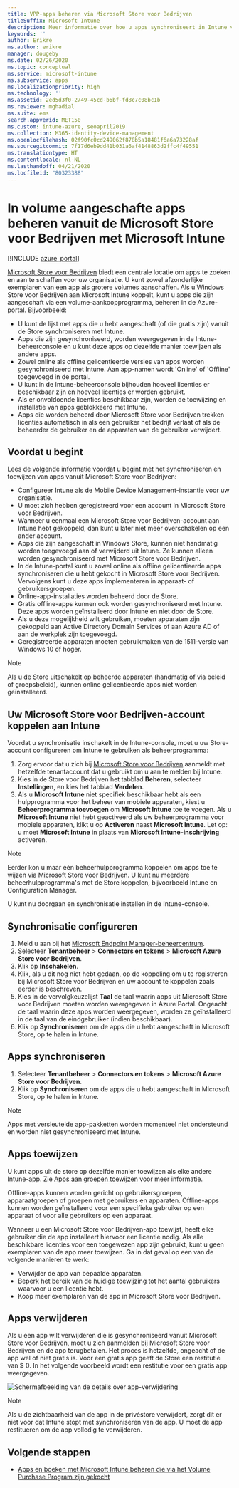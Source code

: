 ```yaml
---
title: VPP-apps beheren via Microsoft Store voor Bedrijven
titleSuffix: Microsoft Intune
description: Meer informatie over hoe u apps synchroniseert in Intune vanuit de Microsoft Store voor Bedrijven.
keywords: ''
author: Erikre
ms.author: erikre
manager: dougeby
ms.date: 02/26/2020
ms.topic: conceptual
ms.service: microsoft-intune
ms.subservice: apps
ms.localizationpriority: high
ms.technology: ''
ms.assetid: 2ed5d3f0-2749-45cd-b6bf-fd8c7c08bc1b
ms.reviewer: mghadial
ms.suite: ems
search.appverid: MET150
ms.custom: intune-azure, seoapril2019
ms.collection: M365-identity-device-management
ms.openlocfilehash: 02f90fc0cd249062f878b5a18481f6a6a73228af
ms.sourcegitcommit: 7f17d6eb9dd41b031a6af4148863d2ffc4f49551
ms.translationtype: HT
ms.contentlocale: nl-NL
ms.lasthandoff: 04/21/2020
ms.locfileid: "80323388"
---
```

# <a name="how-to-manage-volume-purchased-apps-from-the-microsoft-store-for-business-with-microsoft-intune"></a>In volume aangeschafte apps beheren vanuit de Microsoft Store voor Bedrijven met Microsoft Intune

[!INCLUDE [azure_portal](../includes/azure_portal.md)]

[Microsoft Store voor Bedrijven](https://www.microsoft.com/business-store) biedt een centrale locatie om apps te zoeken en aan te schaffen voor uw organisatie. U kunt zowel afzonderlijke exemplaren van een app als grotere volumes aanschaffen. Als u Windows Store voor Bedrijven aan Microsoft Intune koppelt, kunt u apps die zijn aangeschaft via een volume-aankoopprogramma, beheren in de Azure-portal. Bijvoorbeeld:

* U kunt de lijst met apps die u hebt aangeschaft (of die gratis zijn) vanuit de Store synchroniseren met Intune.
* Apps die zijn gesynchroniseerd, worden weergegeven in de Intune-beheerconsole en u kunt deze apps op dezelfde manier toewijzen als andere apps.
* Zowel online als offline gelicentieerde versies van apps worden gesynchroniseerd met Intune. Aan app-namen wordt 'Online' of 'Offline' toegevoegd in de portal.
* U kunt in de Intune-beheerconsole bijhouden hoeveel licenties er beschikbaar zijn en hoeveel licenties er worden gebruikt.
* Als er onvoldoende licenties beschikbaar zijn, worden de toewijzing en installatie van apps geblokkeerd met Intune.
* Apps die worden beheerd door Microsoft Store voor Bedrijven trekken licenties automatisch in als een gebruiker het bedrijf verlaat of als de beheerder de gebruiker en de apparaten van de gebruiker verwijdert.

## <a name="before-you-start"></a>Voordat u begint

Lees de volgende informatie voordat u begint met het synchroniseren en toewijzen van apps vanuit Microsoft Store voor Bedrijven:

- Configureer Intune als de Mobile Device Management-instantie voor uw organisatie.
- U moet zich hebben geregistreerd voor een account in Microsoft Store voor Bedrijven.
- Wanneer u eenmaal een Microsoft Store voor Bedrijven-account aan Intune hebt gekoppeld, dan kunt u later niet meer overschakelen op een ander account.
- Apps die zijn aangeschaft in Windows Store, kunnen niet handmatig worden toegevoegd aan of verwijderd uit Intune. Ze kunnen alleen worden gesynchroniseerd met Microsoft Store voor Bedrijven.
- In de Intune-portal kunt u zowel online als offline gelicentieerde apps synchroniseren die u hebt gekocht in Microsoft Store voor Bedrijven. Vervolgens kunt u deze apps implementeren in apparaat- of gebruikersgroepen.
- Online-app-installaties worden beheerd door de Store.
- Gratis offline-apps kunnen ook worden gesynchroniseerd met Intune. Deze apps worden geïnstalleerd door Intune en niet door de Store.
- Als u deze mogelijkheid wilt gebruiken, moeten apparaten zijn gekoppeld aan Active Directory Domain Services of aan Azure AD of aan de werkplek zijn toegevoegd.
- Geregistreerde apparaten moeten gebruikmaken van de 1511-versie van Windows 10 of hoger.

> [!NOTE]
> Als u de Store uitschakelt op beheerde apparaten (handmatig of via beleid of groepsbeleid), kunnen online gelicentieerde apps niet worden geïnstalleerd.

## <a name="associate-your-microsoft-store-for-business-account-with-intune"></a>Uw Microsoft Store voor Bedrijven-account koppelen aan Intune

Voordat u synchronisatie inschakelt in de Intune-console, moet u uw Store-account configureren om Intune te gebruiken als beheerprogramma:

1. Zorg ervoor dat u zich bij [Microsoft Store voor Bedrijven](https://www.microsoft.com/business-store) aanmeldt met hetzelfde tenantaccount dat u gebruikt om u aan te melden bij Intune.
2. Kies in de Store voor Bedrijven het tabblad **Beheren**, selecteer **Instellingen**, en kies het tabblad **Verdelen**.
3. Als u **Microsoft Intune** niet specifiek beschikbaar hebt als een hulpprogramma voor het beheer van mobiele apparaten, kiest u **Beheerprogramma toevoegen** om **Microsoft Intune** toe te voegen. Als u **Microsoft Intune** niet hebt geactiveerd als uw beheerprogramma voor mobiele apparaten, klikt u op **Activeren** naast **Microsoft Intune**. Let op: u moet **Microsoft Intune** in plaats van **Microsoft Intune-inschrijving** activeren.

> [!NOTE]
> Eerder kon u maar één beheerhulpprogramma koppelen om apps toe te wijzen via Microsoft Store voor Bedrijven. U kunt nu meerdere beheerhulpprogramma's met de Store koppelen, bijvoorbeeld Intune en Configuration Manager.

U kunt nu doorgaan en synchronisatie instellen in de Intune-console.

## <a name="configure-synchronization"></a>Synchronisatie configureren

1. Meld u aan bij het [Microsoft Endpoint Manager-beheercentrum](https://go.microsoft.com/fwlink/?linkid=2109431).
2. Selecteer **Tenantbeheer** > **Connectors en tokens** > **Microsoft Azure Store voor Bedrijven**.
3. Klik op **Inschakelen**.
4. Klik, als u dit nog niet hebt gedaan, op de koppeling om u te registreren bij Microsoft Store voor Bedrijven en uw account te koppelen zoals eerder is beschreven.
5. Kies in de vervolgkeuzelijst **Taal** de taal waarin apps uit Microsoft Store voor Bedrijven moeten worden weergegeven in Azure Portal. Ongeacht de taal waarin deze apps worden weergegeven, worden ze geïnstalleerd in de taal van de eindgebruiker (indien beschikbaar).
6. Klik op **Synchroniseren** om de apps die u hebt aangeschaft in Microsoft Store, op te halen in Intune.

## <a name="synchronize-apps"></a>Apps synchroniseren

1. Selecteer **Tenantbeheer** > **Connectors en tokens** > **Microsoft Azure Store voor Bedrijven**.
2. Klik op **Synchroniseren** om de apps die u hebt aangeschaft in Microsoft Store, op te halen in Intune.

> [!NOTE]
> Apps met versleutelde app-pakketten worden momenteel niet ondersteund en worden niet gesynchroniseerd met Intune.

## <a name="assign-apps"></a>Apps toewijzen

U kunt apps uit de store op dezelfde manier toewijzen als elke andere Intune-app. Zie [Apps aan groepen toewijzen](apps-deploy.md) voor meer informatie.

Offline-apps kunnen worden gericht op gebruikersgroepen, apparaatgroepen of groepen met gebruikers en apparaten.
Offline-apps kunnen worden geïnstalleerd voor een specifieke gebruiker op een apparaat of voor alle gebruikers op een apparaat.

Wanneer u een Microsoft Store voor Bedrijven-app toewijst, heeft elke gebruiker die de app installeert hiervoor een licentie nodig. Als alle beschikbare licenties voor een toegewezen app zijn gebruikt, kunt u geen exemplaren van de app meer toewijzen. Ga in dat geval op een van de volgende manieren te werk:

* Verwijder de app van bepaalde apparaten.
* Beperk het bereik van de huidige toewijzing tot het aantal gebruikers waarvoor u een licentie hebt.
* Koop meer exemplaren van de app in Microsoft Store voor Bedrijven.

## <a name="remove-apps"></a>Apps verwijderen

Als u een app wilt verwijderen die is gesynchroniseerd vanuit Microsoft Store voor Bedrijven, moet u zich aanmelden bij Microsoft Store voor Bedrijven en de app terugbetalen. Het proces is hetzelfde, ongeacht of de app wel of niet gratis is. Voor een gratis app geeft de Store een restitutie van $ 0. In het volgende voorbeeld wordt een restitutie voor een gratis app weergegeven. 

![Schermafbeelding van de details over app-verwijdering](./media/windows-store-for-business/microsoft-store-for-business-01.png)

> [!NOTE]
> Als u de zichtbaarheid van de app in de privéstore verwijdert, zorgt dit er niet voor dat Intune stopt met synchroniseren van de app. U moet de app restitueren om de app volledig te verwijderen.

## <a name="next-steps"></a>Volgende stappen

* [Apps en boeken met Microsoft Intune beheren die via het Volume Purchase Program zijn gekocht](vpp-apps.md)
